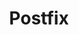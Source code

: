 ---
lang: de
layout: doc
redirect_from:
- /de/wiki/Postfix/
- /de/doc/postfix/
- /de/doc/Postfix/
redirect_to: https://github.com/Qubes-Community/Contents/blob/master/docs/configuration/postfix.md
ref: 107
title: Postfix
---